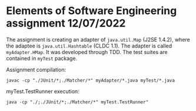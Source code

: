 # Elements of Software Engineering assignment 12/07/2022

The assignment is creating an adapter of ```java.util.Map``` (J2SE 1.4.2), where the adaptee is ```java.util.Hashtable``` (CLDC 1.1).
The adapter is called ```myAdapter.HMap```. It was developed through TDD. The test suites are contained in ```myTest``` package.

Assignment compilation:

```javac -cp "./JUnit/*;./Matcher/*" myAdapter/*.java myTest/*.java```

myTest.TestRunner execution:

```java -cp "./;./JUnit/*;./Matcher/*" myTest.TestRunner"```
